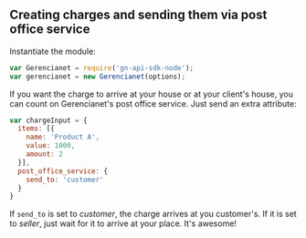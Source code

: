 ## Creating charges and sending them via post office service

Instantiate the module:

```js
var Gerencianet = require('gn-api-sdk-node');
var gerencianet = new Gerencianet(options);
```

If you want the charge to arrive at your house or at your client's house, you can count on Gerencianet's post office service. Just send an extra attribute:

```js
var chargeInput = {
  items: [{
    name: 'Product A',
    value: 1000,
    amount: 2
  }],
  post_office_service: {
    send_to: 'customer'
  }
}
```

If `send_to` is set to *customer*, the charge arrives at you customer's. If it is set to *seller*, just wait for it to arrive at your place. It's awesome!